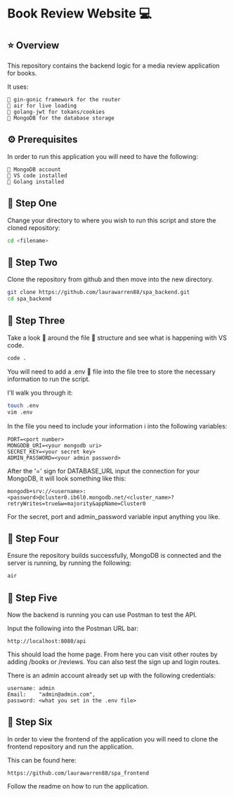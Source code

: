 # **Book Review Website** 💻

## ⭐️ Overview

This repository contains the backend logic for a media review application for books.

It uses:

```text
🔹 gin-gonic framework for the router
🔹 air for live loading
🔹 golang-jwt for tokans/cookies
🔹 MongoDB for the database storage
```

## ⚙️ Prerequisites

In order to run this application you will need to have the following:

```text
🔸 MongoDB account
🔸 VS code installed
🔸 Golang installed
```

## 🐾 Step One

Change your directory to where you wish to run this script and store the cloned repository:

```bash
cd <filename>
```

## 🐾 Step Two

Clone the repository from github and then move into the new directory.

```bash
git clone https://github.com/laurawarren88/spa_backend.git
cd spa_backend
```

## 🐾 Step Three

Take a look 👀 around the file 📂 structure and see what is happening with VS code.

```bash
code .
```

You will need to add a .env 🤫 file into the file tree to store the necessary information to run the script.

I'll walk you through it:

```bash
touch .env
vim .env
```

In the file you need to include your information ℹ️ into the following variables:

```text
PORT=<port number>
MONGODB_URI=<your mongodb uri>
SECRET_KEY=<your secret key>
ADMIN_PASSWORD=<your admin password>
```

After the '=' sign for DATABASE_URL input the connection for your MongoDB, it will look something like this:

```text
mongodb+srv://<username>:<password>@cluster0.ib6l0.mongodb.net/<cluster_name>?retryWrites=true&w=majority&appName=Cluster0
```

For the secret, port and admin_password variable input anything you like.

## 🐾 Step Four

Ensure the repository builds successfully, MongoDB is connected and the server is running, by running the following:

```bash
air
```

## 🐾 Step Five

Now the backend is running you can use Postman to test the API.

Input the following into the Postman URL bar:

```text
http://localhost:8080/api
```

This should load the home page. From here you can visit other routes by adding /books or /reviews. You can also test the sign up and login routes.

There is an admin account already set up with the following credentials:

```text
username: admin
Email:    "admin@admin.com",
password: <what you set in the .env file>
```

## 🐾 Step Six

In order to view the frontend of the application you will need to clone the frontend repository and run the application.

This can be found here:

```text
https://github.com/laurawarren88/spa_frontend
```

Follow the readme on how to run the application.
